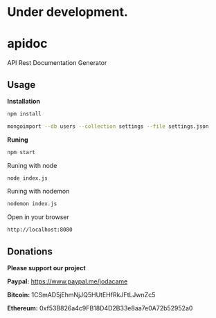 # Under development.

# apidoc
API Rest Documentation Generator

## Usage

**Installation**
```bash
npm install
```
```bash
mongoimport --db users --collection settings --file settings.json
```

**Runing**
```bash
npm start
```
Runing with node
```bash
node index.js
```

Runing with nodemon
```bash
nodemon index.js
```
Open in your browser

```bash
http://localhost:8080
```
## Donations

**Please support our project**

**Paypal:** https://www.paypal.me/jodacame

**Bitcoin:** 1CSmAD5jEhmNjJQ5HUtEHfRkJFtLJwnZc5

**Ethereum:** 0xf53B826a4c9FB18D4D2B33e8aa7e0A72b52952a0
